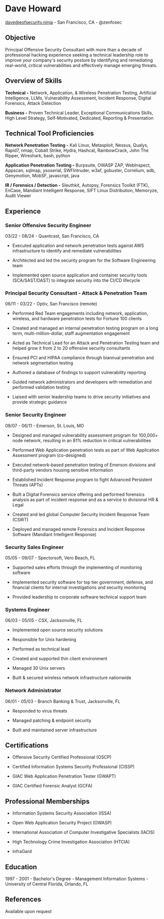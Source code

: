 # Dave Howard

dave@eofsecurity.ninja - San Francisco, CA - @zenfosec

## Objective

Principal Offensive Security Consultant with more than a decade of professional hacking experience seeking a technical leadership role to improve your company's security posture by identifying and remediating real-world, critical vulnerabilities and effectively manage emerging threats.

## Overview of Skills

**Technical -** Network, Application, & Wireless Penetration Testing, Artificial Intelligence, LLMs, Vulnerability Assessment, Incident Response, Digital Forensics, Attack Detection

**Business -** Proven Technical Leader, Exceptional Communications Skills, High Level Strategy, Self-Motivated, Dedicated, Reporting & Presentation

## Technical Tool Proficiencies

**Network Penetration Testing -** Kali Linux, Metasploit, Nessus, Qualys, Rapid7, nmap, Cobalt Strike, Hydra, Hashcat, RainbowCrack, John The Ripper, Wireshark, bash, python

**Application Penetration Testing -** Burpsuite, OWASP ZAP, WebInspect, Appscan, sqlmap, ysoserial, SWFIntruder, w3af, gobuster, Correlium, adb, Genymotion, MobSF, javascript, java

**IR / Forensics / Detection -** Sleuthkit, Autopsy, Forensics Toolkit (FTK), EnCase, Mandiant Intelligent Response, SIFT Linux Distribution, Memoryze, Audit Viewer

## Experience

### Senior Offensive Security Engineer

03/22 - 08/24 - Quantcast, San Francisco, CA

- Executed application and network penetration tests against AWS infrastructure to identify and remediate vulnerabilities
  
- Architected and led the security program for the Software Engineering team

- Implemented open source application and container security tools (SCA/SAST/DAST) to integrate security into the CI/CD lifecycle

### Principal Security Consultant - Attack & Penetration Team

06/11 - 03/22 - Optiv, San Francisco (remote)

- Performed Red Team engagements including network, application, wireless, and hardware penetration tests for Fortune 100 clients

- Created and managed an internal penetration testing program on a long term, multi-million-dollar, staff augmentation engagement

- Acted as Technical Lead for an Attack and Penetration Testing team and helped grow it from 2 to 20 offensive security consultants

- Ensured PCI and HIPAA compliance through biannual penetration and network segmentation testing

- Authored a database of findings to support vulnerability reporting

- Guided network administrators and developers with remediation and performed validation testing

- Liaised with senior leadership teams to drive security initiatives and provide strategic guidance

### Senior Security Engineer

09/07 - 06/11 - Emerson, St. Louis, MO

- Designed and managed vulnerability assessment program for 100,000+ node network, resulting in an 81% reduction in critical vulnerabilities

- Performed Web Application penetration tests as part of Web Application Assessment program (co-designed)

- Executed network-based penetration testing of Emerson divisions and third-party vendors housing sensitive information

- Established Incident Response program to fight Advanced Persistent Threats (APTs)

- Built a Digital Forensics service offering and performed forensics analysis as part of incident response and as a service to divisional HR & Legal

- Created and led global Computer Security Incident Response Team (CSIRT)

- Deployed and managed remote Forensics and Incident Response Software (Mandiant Intelligent Response)

### Security Sales Engineer

05/05 - 09/07 - Spectorsoft, Vero Beach, FL

- Supported sales efforts through the implementing of monitoring software

- Implemented security software for top tier government, defense, and financial clients for internal investigations and security monitoring

- Provided leadership to corporate software technical support team

### Systems Engineer

06/03 - 05/05 - CSX, Jacksonville, FL

- Implemented open source security solutions

- Responsible for Unix hardening

- Performed as technical lead

- Created and supported thin client environment

- Managed 30 Unix servers

- Built & secured wireless network infrastructure nationwide

### Network Administrator

06/01 - 05/03 - Branch Banking & Trust, Jacksonville, FL

- Responded to virus threats

- Managed patching & endpoint security

- Built and maintained server infrastructure

## Certifications

- Offensive Security Certified Professional (OSCP)

- Certified Information Systems Security Professional (CISSP)

- GIAC Web Application Penetration Tester (GWAPT)

- GIAC Certified Forensic Analyst (GCFA)

## Professional Memberships

- Information Systems Security Association (ISSA)

- Open Web Application Security Project (OWASP)

- International Association of Computer Investigative Specialists (IACIS)

- High Technology Crime Investigation Association (HTCIA)

- InfraGard
  
## Education

1997 - 2001 - Bachelor's Degree - Management Information Systems - University of Central Florida, Orlando, FL

## References

Available upon request
